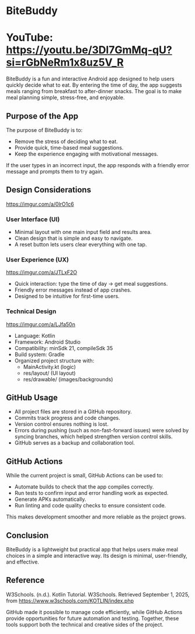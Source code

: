 # BiteBuddy
# YouTube: https://youtu.be/3Dl7GmMq-qU?si=rGbNeRm1x8uz5V_R

BiteBuddy is a fun and interactive Android app designed to help users quickly decide what to eat. By entering the time of day, the app suggests meals ranging from breakfast to after-dinner snacks. The goal is to make meal planning simple, stress-free, and enjoyable.

## Purpose of the App
The purpose of BiteBuddy is to:
- Remove the stress of deciding what to eat.
- Provide quick, time-based meal suggestions.
- Keep the experience engaging with motivational messages.

If the user types in an incorrect input, the app responds with a friendly error message and prompts them to try again.

## Design Considerations
https://imgur.com/a/0lrO1c6

### User Interface (UI)
- Minimal layout with one main input field and results area.
- Clean design that is simple and easy to navigate.
- A reset button lets users clear everything with one tap.

### User Experience (UX)
https://imgur.com/a/JTLxF2O
- Quick interaction: type the time of day → get meal suggestions.
- Friendly error messages instead of app crashes.
- Designed to be intuitive for first-time users.

### Technical Design
https://imgur.com/a/LJfa50n
- Language: Kotlin
- Framework: Android Studio
- Compatibility: minSdk 21, compileSdk 35
- Build system: Gradle
- Organized project structure with:
  - MainActivity.kt (logic)
  - res/layout/ (UI layout)
  - res/drawable/ (images/backgrounds)

## GitHub Usage
- All project files are stored in a GitHub repository.
- Commits track progress and code changes.
- Version control ensures nothing is lost.
- Errors during pushing (such as non-fast-forward issues) were solved by syncing branches, which helped strengthen version control skills.
- GitHub serves as a backup and collaboration tool.

## GitHub Actions
While the current project is small, GitHub Actions can be used to:
- Automate builds to check that the app compiles correctly.
- Run tests to confirm input and error handling work as expected.
- Generate APKs automatically.
- Run linting and code quality checks to ensure consistent code.

This makes development smoother and more reliable as the project grows.

## Conclusion
BiteBuddy is a lightweight but practical app that helps users make meal choices in a simple and interactive way. Its design is minimal, user-friendly, and effective.

## Reference 
W3Schools. (n.d.). Kotlin Tutorial. W3Schools. Retrieved September 1, 2025, from https://www.w3schools.com/KOTLIN/index.php

GitHub made it possible to manage code efficiently, while GitHub Actions provide opportunities for future automation and testing. Together, these tools support both the technical and creative sides of the project.
